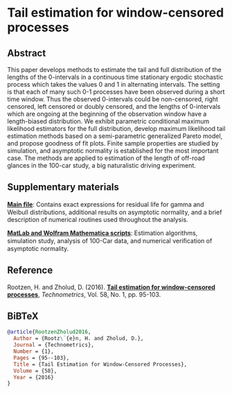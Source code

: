 # Tail estimation for window-censored processes 

## Abstract
This paper develops methods to estimate the tail and full distribution of the lengths of the 0-intervals in a continuous time stationary ergodic stochastic process which takes the values 0 and 1 in alternating intervals. The setting is that each of many such 0-1 processes have been observed during a short time window. Thus the observed 0-intervals could be non-censored, right censored, left censored or doubly censored, and the lengths of 0-intervals which are ongoing at the beginning of the observation window have a length-biased distribution. We exhibit parametric conditional maximum likelihood estimators for the full distribution, develop maximum likelihood tail estimation methods based on a semi-parametric generalized Pareto model, and propose goodness of fit plots. Finite sample properties are studied by simulation, and asymptotic normality is established for the most important case. The methods are applied to estimation of the length of off-road glances in the 100-car study, a big naturalistic driving experiment.

## Supplementary materials
[**Main ﬁle**](https://github.com/OGCJN/Publications/blob/master/Tail%20estimation%20for%20window%20censored%20processes/Supplementary%20Materials/Supplementary%20materials.pdf): Contains exact expressions for residual life for gamma and Weibull distributions, additional results on asymptotic normality, and a brief description of numerical routines used
throughout the analysis.

[**MatLab and Wolfram Mathematica scripts**](https://github.com/OGCJN/Publications/tree/master/Tail%20estimation%20for%20window%20censored%20processes/Supplementary%20Materials): Estimation algorithms, simulation study, analysis of 100-Car data, and numerical veriﬁcation of asymptotic normality. 

## Reference
Rootzen, H. and Zholud, D. (2016). [**Tail estimation for window-censored processes**](http://www.zholud.com/articles/Tail-estimation-for-window-censored-processes.pdf), *Technometrics*, Vol. 58, No. 1, pp. 95-103.

## BiBTeX

``` BiBTeX
@article{RootzenZholud2016,
  Author = {Rootz\`{e}n, H. and Zholud, D.},
  Journal = {Technometrics},
  Number = {1},
  Pages = {95--103},
  Title = {Tail Estimation for Window-Censored Processes},
  Volume = {58},
  Year = {2016}
}
``` 
